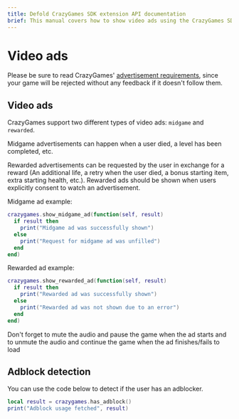 ```yaml
---
title: Defold CrazyGames SDK extension API documentation
brief: This manual covers how to show video ads using the CrazyGames SDK in Defold.
---
```


# Video ads

Please be sure to read CrazyGames' [advertisement requirements](https://docs.crazygames.com/requirements/ads/), since your game will be rejected without any feedback if it doesn't follow them.


## Video ads

CrazyGames support two different types of video ads: `midgame` and `rewarded`.

Midgame advertisements can happen when a user died, a level has been completed, etc.

Rewarded advertisements can be requested by the user in exchange for a reward (An additional life, a retry when the user died, a bonus starting item, extra starting health, etc.). Rewarded ads should be shown when users explicitly consent to watch an advertisement.

Midgame ad example:

```lua
crazygames.show_midgame_ad(function(self, result)
  if result then
    print("Midgame ad was successfully shown")
  else
    print("Request for midgame ad was unfilled")
  end
end)
```

Rewarded ad example:

```lua
crazygames.show_rewarded_ad(function(self, result)
  if result then
    print("Rewarded ad was successfully shown")
  else
    print("Rewarded ad was not shown due to an error")
  end
end)
```


Don't forget to mute the audio and pause the game when the ad starts and to unmute the audio and continue the game when the ad finishes/fails to load


## Adblock detection

You can use the code below to detect if the user has an adblocker.

```lua
local result = crazygames.has_adblock()
print("Adblock usage fetched", result)
```